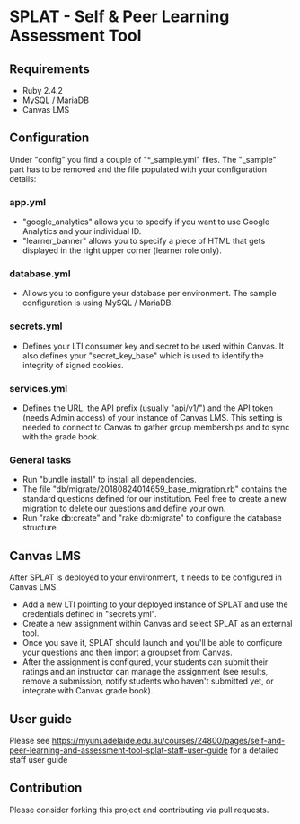 # SPLAT - Self & Peer Learning Assessment Tool

## Requirements
* Ruby 2.4.2
* MySQL / MariaDB
* Canvas LMS

## Configuration
Under "config" you find a couple of "*_sample.yml" files. The "_sample" part has to be removed and the file populated with your configuration details:
### **app.yml**
* "google_analytics" allows you to specify if you want to use Google Analytics and your individual ID.
* "learner_banner" allows you to specify a piece of HTML that gets displayed in the right upper corner (learner role only).
### **database.yml**
* Allows you to configure your database per environment. The sample configuration is using MySQL / MariaDB.
### **secrets.yml**
* Defines your LTI consumer key and secret to be used within Canvas. It also defines your "secret_key_base" which is used to identify the integrity of signed cookies.
### **services.yml**
* Defines the URL, the API prefix (usually "api/v1/") and the API token (needs Admin access) of your instance of Canvas LMS. This setting is needed to connect to Canvas to gather group memberships and to sync with the grade book.
### **General tasks**
* Run "bundle install" to install all dependencies.
* The file "db/migrate/20180824014659_base_migration.rb" contains the standard questions defined for our institution. Feel free to create a new migration to delete our questions and define your own.
* Run "rake db:create" and "rake db:migrate" to configure the database structure.


## Canvas LMS
After SPLAT is deployed to your environment, it needs to be configured in Canvas LMS.
* Add a new LTI pointing to your deployed instance of SPLAT and use the credentials defined in "secrets.yml".
* Create a new assignment within Canvas and select SPLAT as an external tool.
* Once you save it, SPLAT should launch and you'll be able to configure your questions and then import a groupset from Canvas.
* After the assignment is configured, your students can submit their ratings and an instructor can manage the assignment (see results, remove a submission, notify students who haven't submitted yet, or integrate with Canvas grade book).

## User guide
Please see https://myuni.adelaide.edu.au/courses/24800/pages/self-and-peer-learning-and-assessment-tool-splat-staff-user-guide for a detailed staff user guide

## Contribution
Please consider forking this project and contributing via pull requests.
